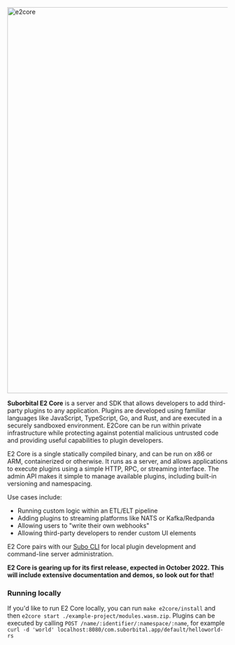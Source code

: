 <img width="883" alt="e2core" src="https://user-images.githubusercontent.com/5942370/190490109-2fd7f923-ba01-4675-a07c-3d571e7c314a.png">

**Suborbital E2 Core** is a server and SDK that allows developers to add third-party plugins to any application. Plugins are developed using familiar languages like JavaScript, TypeScript, Go, and Rust, and are executed in a securely sandboxed environment. E2Core can be run within private infrastructure while protecting against potential malicious untrusted code and providing useful capabilities to plugin developers.

E2 Core is a single statically compiled binary, and can be run on x86 or ARM, containerized or otherwise. It runs as a server, and allows applications to execute plugins using a simple HTTP, RPC, or streaming interface. The admin API makes it simple to manage available plugins, including built-in versioning and namespacing.

Use cases include:
- Running custom logic within an ETL/ELT pipeline
- Adding plugins to streaming platforms like NATS or Kafka/Redpanda
- Allowing users to "write their own webhooks"
- Allowing third-party developers to render custom UI elements

E2 Core pairs with our [Subo CLI](https://github.com/suborbital/subo) for local plugin development and command-line server administration.

**E2 Core is gearing up for its first release, expected in October 2022. This will include extensive documentation and demos, so look out for that!**

### Running locally
If you'd like to run E2 Core locally, you can run `make e2core/install` and then `e2core start ./example-project/modules.wasm.zip`. Plugins can be executed by calling `POST /name/:identifier/:namespace/:name`, for example `curl -d 'world' localhost:8080/com.suborbital.app/default/helloworld-rs`